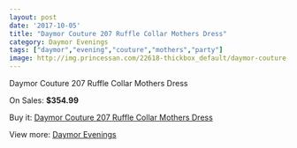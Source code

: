 ```yaml
---
layout: post
date: '2017-10-05'
title: "Daymor Couture 207 Ruffle Collar Mothers Dress"
category: Daymor Evenings
tags: ["daymor","evening","couture","mothers","party"]
image: http://img.princessan.com/22618-thickbox_default/daymor-couture-207-ruffle-collar-mothers-dress.jpg
---
```

Daymor Couture 207 Ruffle Collar Mothers Dress

On Sales: **$354.99**
<a href="https://www.princessan.com/en/daymor-evenings/10292-daymor-couture-207-ruffle-collar-mothers-dress.html"><amp-img layout="responsive" width="600" height="600" src="//img.princessan.com/22618-thickbox_default/daymor-couture-207-ruffle-collar-mothers-dress.jpg" alt="Daymor Couture 207 Ruffle Collar Mothers Dress 0" /></a>
<a href="https://www.princessan.com/en/daymor-evenings/10292-daymor-couture-207-ruffle-collar-mothers-dress.html"><amp-img layout="responsive" width="600" height="600" src="//img.princessan.com/22619-thickbox_default/daymor-couture-207-ruffle-collar-mothers-dress.jpg" alt="Daymor Couture 207 Ruffle Collar Mothers Dress 1" /></a>

Buy it: [Daymor Couture 207 Ruffle Collar Mothers Dress](https://www.princessan.com/en/daymor-evenings/10292-daymor-couture-207-ruffle-collar-mothers-dress.html "Daymor Couture 207 Ruffle Collar Mothers Dress")

View more: [Daymor Evenings](https://www.princessan.com/en/17-daymor-evenings "Daymor Evenings")